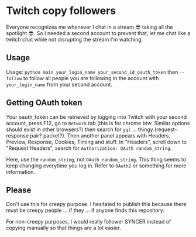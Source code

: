 # Twitch copy followers

Everyone recognizes me whenever I chat in a stream 😎 taking all the spotlight 😎. So I needed a second account to prevent that, let me chat like a twitch chat while not disrupting the stream I'm watching.

## Usage

Usage: `python main your_login_name your_second_id_oauth_token` then `--follow` to follow all people you are following in the account with `your_login_name` from your second account.

## Getting OAuth token

Your oauth\_token can be retrieved by logging into Twitch with your second account, press F12, go to `Network` tab (this is for chrome btw. Similar options should exist in other browsers?) then search for `gql` ... thingy (request-response pair? packet?). Then another panel appears with Headers, Preview, Response, Cookies, Timing and stuff. In "Headers", scroll down to "Request Headers", search for `Authorization: OAuth random_string`.

Here, use the `random_string`, not `OAuth random_string`. This thing seems to keep changing everytime you log in. Refer to `OAuth2` or something for more information.

## Please

Don't use this for creepy purpose. I hesitated to publish this because there must be creepy people ... if they ... if anyone finds this repository.

For non-creepy purposes, I would really follower SYNCER instead of copying manually so that things are a lot easier.
